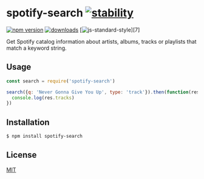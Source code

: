 # spotify-search [![stability][0]][1]
[![npm version][2]][3] [![downloads][4]][5] [![js-standard-style][6]][7]

Get Spotify catalog information about artists, albums, tracks or playlists that match a keyword string.

## Usage
```js
const search = require('spotify-search')

search({q: 'Never Gonna Give You Up', type: 'track'}).then(function(res) {
  console.log(res.tracks)
})
```

## Installation
```sh
$ npm install spotify-search
```

## License
[MIT](https://tldrlegal.com/license/mit-license)

[0]: https://img.shields.io/badge/stability-experimental-orange.svg?style=flat-square
[1]: https://nodejs.org/api/documentation.html#documentation_stability_index
[2]: https://img.shields.io/npm/v/spotify-search.svg?style=flat-square
[3]: http://img.shields.io/npm/dm/spotify-search.svg?style=flat-square
[4]: https://npmjs.org/package/spotify-search
[5]: https://img.shields.io/badge/code%20style-standard-brightgreen.svg?style=flat-square
[6]: https://github.com/feross/standard
